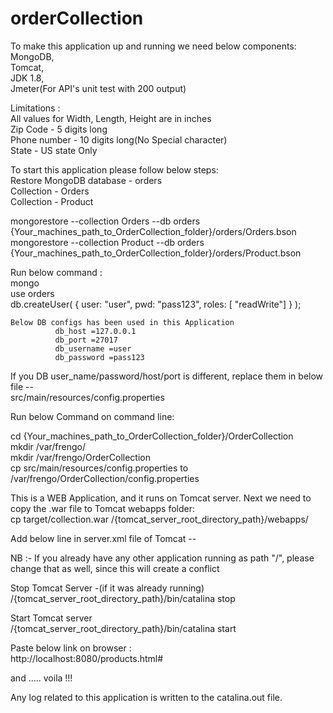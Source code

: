 # orderCollection
To make this application up and running we need below components:  
MongoDB,  
Tomcat,  
JDK 1.8,  
Jmeter(For API's unit test with 200 output)  
  
Limitations :  
All values for Width, Length, Height are in inches  
Zip Code - 5 digits long	
Phone number - 10 digits long(No Special character)		
State - US state Only	
	
To start this application please follow below steps:	
Restore MongoDB database - orders	
			  Collection - Orders	
			  Collection - Product	
			  
mongorestore --collection Orders --db orders {Your_machines_path_to_OrderCollection_folder}/orders/Orders.bson		
mongorestore --collection Product --db orders {Your_machines_path_to_OrderCollection_folder}/orders/Product.bson		

Run below command :		
mongo		
use orders		
db.createUser( { user: "user", pwd: "pass123", roles: [ "readWrite"] } );		

	Below DB configs has been used in this Application		  
			  db_host =127.0.0.1
			  db_port =27017
			  db_username =user
			  db_password =pass123

If you DB user_name/password/host/port is different, replace them in below file --					
src/main/resources/config.properties		
			
Run below Command on command line:		
			
cd {Your_machines_path_to_OrderCollection_folder}/OrderCollection		
mkdir /var/frengo/			 		
mkdir /var/frengo/OrderCollection		
cp src/main/resources/config.properties to /var/frengo/OrderCollection/config.properties		
		
This is a WEB Application, and it runs on Tomcat server. Next we need to copy the .war file to Tomcat webapps folder:		
cp target/collection.war /{tomcat_server_root_directory_path}/webapps/		
		
Add below line in server.xml file of Tomcat -- 		
<!--		
	<Valve className="org.apache.catalina.authenticator.SingleSignOn" />			
-->			
<Context docBase="{tomcat_server_root_directory_path}/webapps/collection" path="/" reloadable="true" override="true"/>			
		
NB :- If you already have any other application running as path "/", please change that as well, since this will create a conflict		
 		
Stop Tomcat Server -(if it was already running)		
/{tomcat_server_root_directory_path}/bin/catalina stop		
		
Start Tomcat server		
/{tomcat_server_root_directory_path}/bin/catalina start		
		
Paste below link on browser :		 
http://localhost:8080/products.html#		
			
and .....   voila !!!		
		
Any log related to this application is written to the catalina.out file.		